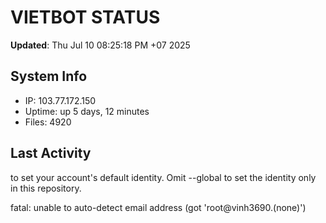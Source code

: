# VIETBOT STATUS
**Updated**: Thu Jul 10 08:25:18 PM +07 2025

## System Info
- IP: 103.77.172.150
- Uptime: up 5 days, 12 minutes
- Files: 4920

## Last Activity

to set your account's default identity.
Omit --global to set the identity only in this repository.

fatal: unable to auto-detect email address (got 'root@vinh3690.(none)')
